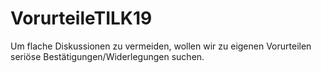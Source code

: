 # VorurteileTILK19
Um flache Diskussionen zu vermeiden, wollen wir zu eigenen Vorurteilen seriöse Bestätigungen/Widerlegungen suchen.
